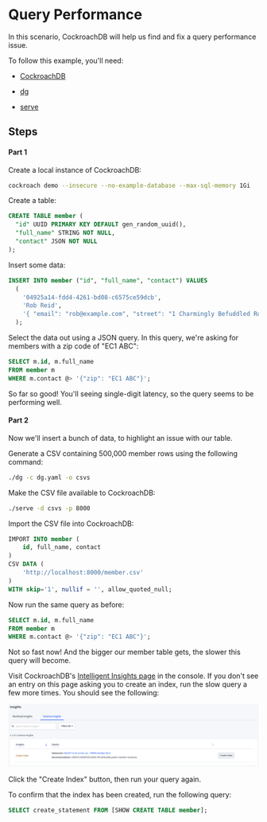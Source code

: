 # Query Performance

In this scenario, CockroachDB will help us find and fix a query performance issue.

To follow this example, you'll need:

* [CockroachDB](https://www.cockroachlabs.com/docs/stable/install-cockroachdb)

* [dg](https://github.com/codingconcepts/dg/releases/latest)

* [serve](https://github.com/codingconcepts/serve/releases/latest)

## Steps

#### Part 1

Create a local instance of CockroachDB:

``` sh
cockroach demo --insecure --no-example-database --max-sql-memory 1Gi
```

Create a table:

``` sql
CREATE TABLE member (
  "id" UUID PRIMARY KEY DEFAULT gen_random_uuid(),
  "full_name" STRING NOT NULL,
  "contact" JSON NOT NULL
);
```

Insert some data:

``` sql
INSERT INTO member ("id", "full_name", "contact") VALUES
  (
    '04925a14-fdd4-4261-bd08-c6575ce59dcb',
    'Rob Reid',
    '{ "email": "rob@example.com", "street": "1 Charmingly Befuddled Road, Englandshire", "city": "London", "zip": "EC1 ABC" }'
  );
```

Select the data out using a JSON query. In this query, we're asking for members with a zip code of "EC1 ABC":

``` sql
SELECT m.id, m.full_name
FROM member m
WHERE m.contact @> '{"zip": "EC1 ABC"}';
```

So far so good! You'll seeing single-digit latency, so the query seems to be performing well.

#### Part 2

Now we'll insert a bunch of data, to highlight an issue with our table.

Generate a CSV containing 500,000 member rows using the following command:

``` sh
./dg -c dg.yaml -o csvs
```

Make the CSV file available to CockroachDB:

``` sh
./serve -d csvs -p 8000
```

Import the CSV file into CockroachDB:

``` sql
IMPORT INTO member (
	id, full_name, contact
)
CSV DATA (
    'http://localhost:8000/member.csv'
)
WITH skip='1', nullif = '', allow_quoted_null;
```

Now run the same query as before:

``` sql
SELECT m.id, m.full_name
FROM member m
WHERE m.contact @> '{"zip": "EC1 ABC"}';
``` 

Not so fast now! And the bigger our member table gets, the slower this query will become.

Visit CockroachDB's [Intelligent Insights page](http://127.0.0.1:8080/#/insights?tab=Schema+Insights&ascending=false&columnTitle=insights) in the console. If you don't see an entry on this page asking you to create an index, run the slow query a few more times. You should see the following:

![insights](/images/query-performance/insights.png)

Click the "Create Index" button, then run your query again.

To confirm that the index has been created, run the following query:

``` sql
SELECT create_statement FROM [SHOW CREATE TABLE member];
```
